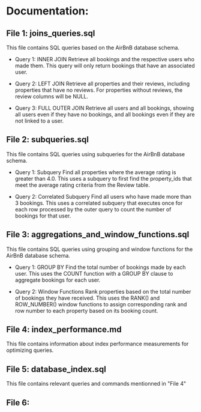 # Documentation: 

## File 1: joins_queries.sql

This file contains SQL queries based on the AirBnB database schema.

* Query 1: INNER JOIN
Retrieve all bookings and the respective users who made them. This query will only return bookings that have an associated user.

* Query 2: LEFT JOIN
Retrieve all properties and their reviews, including properties that have no reviews. For properties without reviews, the review columns will be NULL.

* Query 3: FULL OUTER JOIN
Retrieve all users and all bookings, showing all users even if they have no bookings, and all bookings even if they are not linked to a user.

## File 2: subqueries.sql

This file contains SQL queries using subqueries for the AirBnB database schema.

* Query 1: Subquery
Find all properties where the average rating is greater than 4.0. This uses a subquery to first find the property_ids that meet the average rating criteria from the Review table.

* Query 2: Correlated Subquery
Find all users who have made more than 3 bookings. This uses a correlated subquery that executes once for each row processed by the outer query to count the number of bookings for that user.

## File 3: aggregations_and_window_functions.sql

This file contains SQL queries using grouping and window functions for the AirBnB database schema.

* Query 1: GROUP BY
Find the total number of bookings made by each user. This uses the COUNT function with a GROUP BY clause to aggregate bookings for each user.

* Query 2: Window Functions
Rank properties based on the total number of bookings they have received. This uses the RANK() and ROW_NUMBER() window functions to assign corresponding rank and row number to each property based on its booking count.

## File 4: index_performance.md

This file contains information about index performance measurements for optimizing queries.

## File 5:  database_index.sql

This file contains relevant queries and commands mentionned in "File 4"

## File 6:

